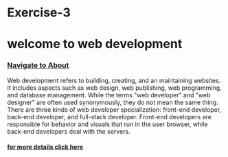 # Exercise-3

<html>
<head>
	<title>HOME</title>
	<h1>welcome to web development</h1>
</head>
<link rel="stylesheet" type="text/css" href="styles.css">



 <a href="(ABOUT).HTML"><h3><div class="hero"> Navigate to About</h3></div></a>


<body><p>
Web development refers to building, creating, and an maintaining websites. It includes aspects such as web design, web publishing, web programming, and database management. While the terms "web developer" and "web designer" are often used synonymously, they do not mean the same thing.
There are three kinds of web developer specialization: front-end developer, back-end developer, and full-stack developer. Front-end developers are responsible for behavior and visuals that run in the user browser, while back-end developers deal with the servers.	
</p>
</body>
<a href="contacts.html"><h4>for more details click here</h4>  </a>
</html>
